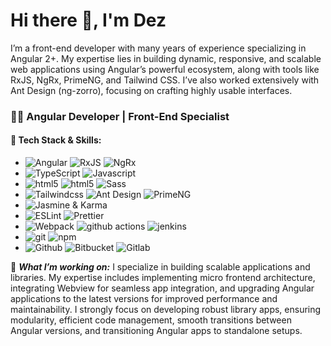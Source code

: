 # Hi there 👋, I'm Dez
I’m a front-end developer with many years of experience specializing in Angular 2+. My expertise lies in building dynamic, responsive, and scalable web applications using Angular’s powerful ecosystem, along with tools like RxJS, NgRx, PrimeNG, and Tailwind CSS. I’ve also worked extensively with Ant Design (ng-zorro), focusing on crafting highly usable interfaces.
### 👨‍💻 Angular Developer | Front-End Specialist
#### 🔧 Tech Stack & Skills:
- <img alt="Angular" src="https://img.shields.io/badge/-Angular-DD0031?logo=angular&logoColor=white"/>
  <img alt="RxJS" src="https://img.shields.io/badge/RxJS-c2185b.svg?logo=reactivex&logoColor=white" />
  <img alt="NgRx" src="https://img.shields.io/badge/NgRx-a829c3.svg?logo=NgRx&logoColor=white" />

- <img alt="TypeScript" src="https://img.shields.io/badge/-TypeScript-007ACC?logo=typescript&logoColor=white" />
  <img alt="Javascript" src="https://img.shields.io/badge/-javascript-f7df1c?logo=javascript&logoColor=black" />

- <img alt="html5" src="https://img.shields.io/badge/-HTML5-E34F26?logo=html5&logoColor=white" />
  <img alt="html5" src="https://img.shields.io/badge/CSS3-1572B6?logo=css3&logoColor=white" />
  <img alt="Sass" src="https://img.shields.io/badge/-Sass-CC6699?logo=sass&logoColor=white" />

- <img alt="Tailwindcss" src="https://img.shields.io/badge/tailwindcss-EDF8FF?&logo=tailwindcss" />
  <img alt="Ant Design" src="https://img.shields.io/badge/-Ant%20Design-fff?style=flat&logo=ant-design&logoColor=0170FE" />
  <img alt="PrimeNG" src="https://img.shields.io/badge/PrimeNG-ffffff?logo=PrimeNG&logoColor=DD0031" />
  
- <img alt="Jasmine & Karma" src="https://img.shields.io/badge/Jasmine-Karma-3DBEAE" />

- <img alt="ESLint" src="https://img.shields.io/badge/ESLint-3A33D1?logo=eslint" />
  <img alt="Prettier" src="https://img.shields.io/badge/-Prettier-F7B93E?logo=prettier&logoColor=white" />
  
- <img alt="Webpack" src="https://img.shields.io/badge/-Webpack-8DD6F9?logo=webpack&logoColor=white" />
  <img alt="github actions" src="https://img.shields.io/badge/-Github_Actions-2088FF?logo=github-actions&logoColor=white" />
  <img alt="jenkins" src="https://img.shields.io/badge/-Jenkins-D24939?logo=jenkins&logoColor=white" />

- <img alt="git" src="https://img.shields.io/badge/-Git-F05032?logo=git&logoColor=white" />
  <img alt="npm" src="https://img.shields.io/badge/-NPM-CB3837?logo=npm&logoColor=white" />

- <img alt="Github" src="https://img.shields.io/badge/-Github-181717?logo=github&logoColor=ffffff" />
  <img alt="Bitbucket" src="https://img.shields.io/badge/-Bitbucket-0052CC?logo=bitbucket&logoColor=ffffff" />
  <img alt="Gitlab" src="https://img.shields.io/badge/-Gitlab-FC6D26?logo=gitlab&logoColor=ffffff" />
  
  
  
🚀 ***What I’m working on:*** I specialize in building scalable applications and libraries. My expertise includes implementing micro frontend architecture, integrating Webview for seamless app integration, and upgrading Angular applications to the latest versions for improved performance and maintainability. I strongly focus on developing robust library apps, ensuring modularity, efficient code management, smooth transitions between Angular versions, and transitioning Angular apps to standalone setups.

<!--
**huynhle98/huynhle98** is a ✨ _special_ ✨ repository because its `README.md` (this file) appears on your GitHub profile.

Here are some ideas to get you started:

- 🔭 I’m currently working on ...
- 🌱 I’m currently learning ...
- 👯 I’m looking to collaborate on ...
- 🤔 I’m looking for help with ...
- 💬 Ask me about ...
- 📫 How to reach me: ...
- 😄 Pronouns: ...
- ⚡ Fun fact: ...
-->
